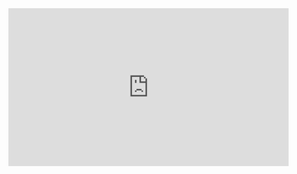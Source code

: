 ﻿<iframe width="560" height="315" src="https://www.youtube.com/embed/oBaxs8BDonk?list=PL1DEQjXG2xnLgvHTh1MJvWScqgyqvsxSu" frameborder="0" allowfullscreen></iframe>